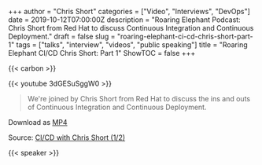 +++
author = "Chris Short"
categories = ["Video", "Interviews", "DevOps"]
date = 2019-10-12T07:00:00Z
description = "Roaring Elephant Podcast: Chris Short from Red Hat to discuss Continuous Integration and Continuous Deployment."
draft = false
slug = "roaring-elephant-ci-cd-chris-short-part-1"
tags = ["talks", "interview", "videos", "public speaking"]
title = "Roaring Elephant CI/CD Chris Short: Part 1"
ShowTOC = false
+++

{{< carbon >}}

{{< youtube 3dGESuSggW0 >}}

> We're joined by Chris Short from Red Hat to discuss the ins and outs of Continuous Integration and Continuous Deployment.

Download as [MP4](https://shortcdn.com/chrisshort/CI_CD-with-Chris-Short-1_2.mp4)

Source: [CI/CD with Chris Short (1/2)](https://youtu.be/3dGESuSggW0)

{{< speaker >}}

